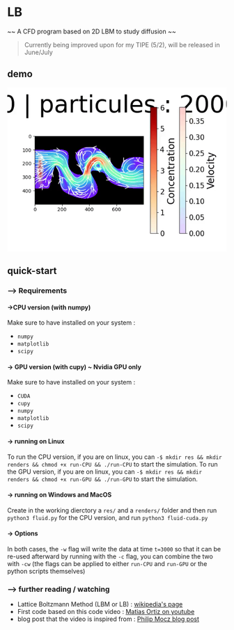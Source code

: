 # LB

~~ A CFD program based on 2D LBM to study diffusion ~~


> Currently being improved upon for my TIPE (5/2), will be released in June/July

## demo

![](animation.gif)

## quick-start

### --> Requirements

#### ->CPU version (with numpy)

Make sure to have  installed on your system :
- `numpy`
- `matplotlib`
- `scipy`

#### -> GPU version (with cupy) ~ Nvidia GPU only

Make sure to have  installed on your system :
- `CUDA`
- `cupy`
- `numpy`
- `matplotlib`
- `scipy`

#### -> running on Linux

To run the CPU version, if you are on linux, you can `-$ mkdir res && mkdir renders && chmod +x run-CPU && ./run-CPU` to start the simulation.
To run the GPU version, if you are on linux, you can `-$ mkdir res && mkdir renders && chmod +x run-GPU && ./run-GPU` to start the simulation.

#### -> running on Windows and MacOS

Create in the working dierctory a `res/` and a `renders/` folder and then run `python3 fluid.py` for the CPU version, and run `python3 fluid-cuda.py`

#### -> Options

In both cases, the `-w` flag will write the data at time `t=3000` so that it can be re-used afterward by running with the `-c` flag,  you can combine the two with `-cw` (the  flags can be applied to either `run-CPU` and `run-GPU` or the python scripts themselves)

### --> further reading / watching

- Lattice Boltzmann Method (LBM or LB) : [wikipedia's page](https://en.wikipedia.org/wiki/Lattice_Boltzmann_methods)
- First code based on this code video : [Matias Ortiz on youtube](https://youtu.be/JFWqCQHg-Hs?si=KBw4YX2WtZV_-3Ng)
- blog post that the video is inspired from : [Philip Mocz blog post](https://medium.com/swlh/create-your-own-lattice-boltzmann-simulation-with-python-8759e8b53b1c)

